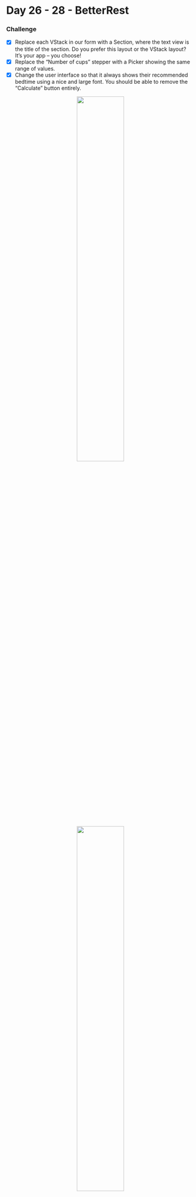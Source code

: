 # Day 26 - 28 - BetterRest

### Challenge
- [x] Replace each VStack in our form with a Section, where the text view is the title of the section. Do you prefer this layout or the VStack layout? It’s your app – you choose!
- [x] Replace the “Number of cups” stepper with a Picker showing the same range of values.
- [x] Change the user interface so that it always shows their recommended bedtime using a nice and large font. You should be able to remove the “Calculate” button entirely.

<p align="center">
  <img src="https://github.com/shankarmadeshvaran/100DaysOfSwiftUI/blob/master/BetterRest/ScreenShots/betterRest_Light.png" width="50%" height="50%"/>
   <img src="https://github.com/shankarmadeshvaran/100DaysOfSwiftUI/blob/master/BetterRest/ScreenShots/betterRest_Dark.png" width="50%" height="50%"/>
</p>


## More Updates
Follow me on [LinkedIn](https://linkedin.com/in/shankar-mathesh) or [Twitter](https://twitter.com/Shankar__am) to get the latest update about features, code and more. 

You can also follow [#100DaysOfSwiftUI](https://twitter.com/hashtag/100DaysOfSwiftUI) on twitter for latest updates!

